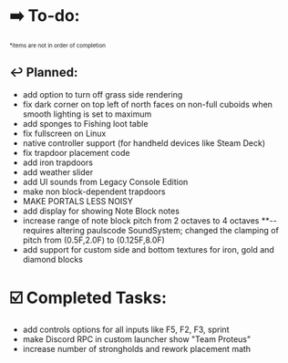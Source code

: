 # ➡️ To-do:
<sup><sup>*items are not in order of completion</sup></sup>

## ↩️ Planned:
- add option to turn off grass side rendering
- fix dark corner on top left of north faces on non-full cuboids when smooth lighting is set to maximum
- add sponges to Fishing loot table
- fix fullscreen on Linux
- native controller support (for handheld devices like Steam Deck)
- fix trapdoor placement code
- add iron trapdoors
- add weather slider
- add UI sounds from Legacy Console Edition
- make non block-dependent trapdoors
- MAKE PORTALS LESS NOISY
- add display for showing Note Block notes
- increase range of note block pitch from 2 octaves to 4 octaves **--requires altering paulscode SoundSystem; changed the clamping of pitch from (0.5F,2.0F) to (0.125F,8.0F)
- add support for custom side and bottom textures for iron, gold and diamond blocks



# ☑️ Completed Tasks:
- add controls options for all inputs like F5, F2, F3, sprint
- make Discord RPC in custom launcher show "Team Proteus"
- increase number of strongholds and rework placement math